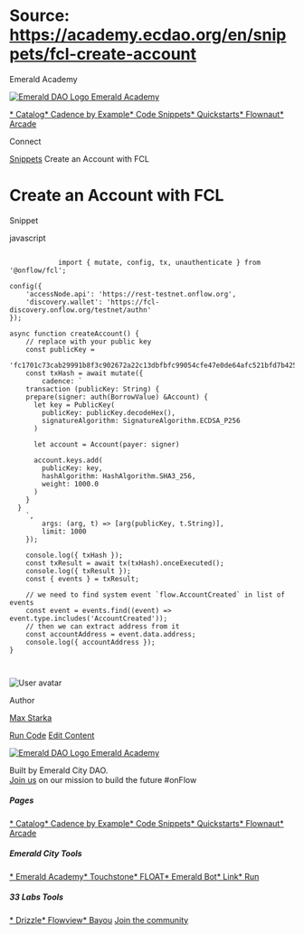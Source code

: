 # Source: https://academy.ecdao.org/en/snippets/fcl-create-account


















Emerald Academy


[![Emerald DAO Logo](/ea-logo.png)
Emerald Academy](/en/)

[* Catalog](/en/catalog)[* Cadence by Example](/en/cadence-by-example)[* Code Snippets](/en/snippets)[* Quickstarts](/en/quickstarts)[* Flownaut](https://flownaut.ecdao.org)[* Arcade](https://arcade.ecdao.org)

Connect



[Snippets](/en/snippets)
Create an Account with FCL

# Create an Account with FCL


Snippet



javascript
```
		
			import { mutate, config, tx, unauthenticate } from '@onflow/fcl';

config({
	'accessNode.api': 'https://rest-testnet.onflow.org',
	'discovery.wallet': 'https://fcl-discovery.onflow.org/testnet/authn'
});

async function createAccount() {
	// replace with your public key
	const publicKey =
		'fc1701c73cab29991b8f3c902672a22c13dbfbfc99054cfe47e0de64afc521bfd7b4250e20cae6e296819539712b32166f46c1e6d74427ff1c08422b0f600e98';
	const txHash = await mutate({
		cadence: `
    transaction (publicKey: String) {
    prepare(signer: auth(BorrowValue) &Account) {
      let key = PublicKey(
        publicKey: publicKey.decodeHex(),
        signatureAlgorithm: SignatureAlgorithm.ECDSA_P256
      )

      let account = Account(payer: signer)

      account.keys.add(
        publicKey: key,
        hashAlgorithm: HashAlgorithm.SHA3_256,
        weight: 1000.0
      )
    }
  }
    `,
		args: (arg, t) => [arg(publicKey, t.String)],
		limit: 1000
	});

	console.log({ txHash });
	const txResult = await tx(txHash).onceExecuted();
	console.log({ txResult });
	const { events } = txResult;

	// we need to find system event `flow.AccountCreated` in list of events
	const event = events.find((event) => event.type.includes('AccountCreated'));
	// then we can extract address from it
	const accountAddress = event.data.address;
	console.log({ accountAddress });
}
		 
	
```


![User avatar](https://pbs.twimg.com/profile_images/1476344533172510722/5Bka7etN_400x400.jpg)

Author

[Max Starka](https://twitter.com/MaxStalker)


[Run Code](https://codesandbox.io/s/fcl-create-account-2y4w7z?file=/src/index.js:0-1396)
[Edit Content](https://github.com/emerald-dao/emerald-academy-v2/tree/main/src/lib/content/snippets/fcl-create-account/readme.md)


[![Emerald DAO Logo](/ea-logo.png)
Emerald Academy](/en/)

Built by Emerald City DAO.  
[Join us](https://discord.gg/emerald-city-906264258189332541) on our mission to build the future #onFlow


##### Pages

[* Catalog](/en/catalog)[* Cadence by Example](/en/cadence-by-example)[* Code Snippets](/en/snippets)[* Quickstarts](/en/quickstarts)[* Flownaut](https://flownaut.ecdao.org)[* Arcade](https://arcade.ecdao.org)
##### Emerald City Tools

[* Emerald Academy](https://academy.ecdao.org/)[* Touchstone](https://touchstone.city/)[* FLOAT](https://floats.city/)[* Emerald Bot](https://bot.ecdao.org/)[* Link](https://link.ecdao.org/)[* Run](https://run.ecdao.org/)
##### 33 Labs Tools

[* Drizzle](https://drizzle33.app/)[* Flowview](https://flowview.app/)[* Bayou](https://bayou33.app/)
[Join the community](https://discord.gg/emerald-city-906264258189332541)



